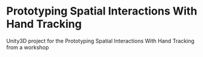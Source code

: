 # Prototyping Spatial Interactions With Hand Tracking
Unity3D project for the Prototyping Spatial Interactions With Hand Tracking from a workshop
